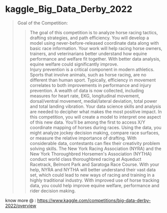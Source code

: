 # kaggle_Big_Data_Derby_2022
> Goal of the Competition: 
>> The goal of this competition is to analyze horse racing tactics, drafting strategies, and path efficiency. You will develop a model using never-before-released coordinate data along with basic race information.  Your work will help racing horse owners, trainers, and veterinarians better understand how equine performance and welfare fit together. With better data analysis, equine welfare could significantly improve.  
Injury prevention is a critical component in modern athletics. Sports that involve animals, such as horse racing, are no different than human sport. Typically, efficiency in movement correlates to both improvements in performance and injury prevention.  A wealth of data is now collected, including measures for heart rate, EKG, longitudinal movement, dorsal/ventral movement, medial/lateral deviation, total power and total landing vibration. Your data science skills and analysis are needed to decipher what makes the most positive impact.  In this competition, you will create a model to interpret one aspect of this new data. You’ll be among the first to access X/Y coordinate mapping of horses during races. Using the data, you might analyze jockey decision making, compare race surfaces, or measure the relative importance of drafting. With considerable data, contestants can flex their creativity problem solving skills.  The New York Racing Association (NYRA) and the New York Thoroughbred Horsemen's Association (NYTHA) conduct world class thoroughbred racing at Aqueduct Racetrack, Belmont Park and Saratoga Race Course.  With your help, NYRA and NYTHA will better understand their vast data set, which could lead to new ways of racing and training in a highly traditional industry. With improved use of horse tracking data, you could help improve equine welfare, performance and rider decision making.


know more @ : https://www.kaggle.com/competitions/big-data-derby-2022/overview
